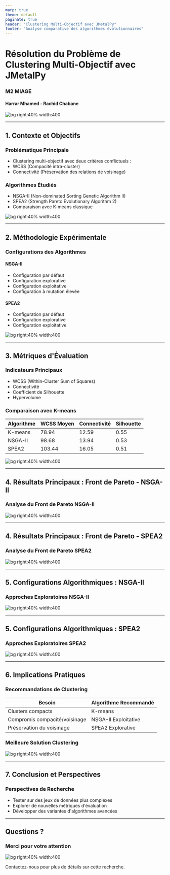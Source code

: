 ```yaml
---
marp: true
theme: default
paginate: true
header: "Clustering Multi-Objectif avec JMetalPy"
footer: "Analyse comparative des algorithmes évolutionnaires"
---
```


# Résolution du Problème de Clustering Multi-Objectif avec JMetalPy

### M2 MIAGE 
#### Harrar Mhamed - Rachid Chabane

![bg right:40% width:400](results/nsga2/default/comparative_plot.png)

---

## 1. Contexte et Objectifs

### Problématique Principale

- Clustering multi-objectif avec deux critères conflictuels :
- WCSS (Compacité intra-cluster)
- Connectivité (Préservation des relations de voisinage)

### Algorithmes Étudiés

- NSGA-II (Non-dominated Sorting Genetic Algorithm II)
- SPEA2 (Strength Pareto Evolutionary Algorithm 2)
- Comparaison avec K-means classique

![bg right:40% width:400](results/nsga2/default/best_clustering.png)

---

## 2. Méthodologie Expérimentale

### Configurations des Algorithmes

#### NSGA-II

- Configuration par défaut
- Configuration explorative
- Configuration exploitative
- Configuration à mutation élevée

#### SPEA2

- Configuration par défaut
- Configuration explorative
- Configuration exploitative

![bg right:40% width:400](results/nsga2/default/pareto_front.png)

---

## 3. Métriques d'Évaluation

### Indicateurs Principaux

- WCSS (Within-Cluster Sum of Squares)
- Connectivité
- Coefficient de Silhouette
- Hypervolume

### Comparaison avec K-means

| Algorithme | WCSS Moyen | Connectivité | Silhouette |
| ---------- | ---------- | ------------ | ---------- |
| K-means    | 78.94      | 12.59        | 0.55       |
| NSGA-II    | 98.68      | 13.94        | 0.53       |
| SPEA2      | 103.44     | 16.05        | 0.51       |

![bg right:40% width:400](results/nsga2/default/hypervolume_boxplot.png)

---

## 4. Résultats Principaux : Front de Pareto - NSGA-II

### Analyse du Front de Pareto NSGA-II

![bg right:40% width:400](results/nsga2/explorative/pareto_front.png)

---

## 4. Résultats Principaux : Front de Pareto - SPEA2

### Analyse du Front de Pareto SPEA2

![bg right:40% width:400](results/spea2/explorative/pareto_front.png)

---

## 5. Configurations Algorithmiques : NSGA-II

### Approches Exploratoires NSGA-II

![bg right:40% width:400](results/nsga2/explorative/comparative_plot.png)

---

## 5. Configurations Algorithmiques : SPEA2

### Approches Exploratoires SPEA2

![bg right:40% width:400](results/spea2/exploitative/comparative_plot.png)

---

## 6. Implications Pratiques

### Recommandations de Clustering

| Besoin                        | Algorithme Recommandé |
| ----------------------------- | --------------------- |
| Clusters compacts             | K-means               |
| Compromis compacité/voisinage | NSGA-II Exploitative  |
| Préservation du voisinage     | SPEA2 Explorative     |

### Meilleure Solution Clustering

![bg right:40% width:400](results/spea2/explorative/best_clustering.png)

---

## 7. Conclusion et Perspectives

### Perspectives de Recherche

- Tester sur des jeux de données plus complexes
- Explorer de nouvelles métriques d'évaluation
- Développer des variantes d'algorithmes avancées

---

## Questions ?

### Merci pour votre attention

![bg right:40% width:400](results/nsga2/default/best_clustering.png)

Contactez-nous pour plus de détails sur cette recherche.
